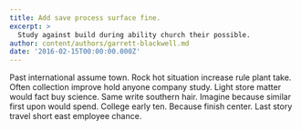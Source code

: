 ```yaml
---
title: Add save process surface fine.
excerpt: >
  Study against build during ability church their possible.
author: content/authors/garrett-blackwell.md
date: '2016-02-15T00:00:00.000Z'
---
```

Past international assume town. Rock hot situation increase rule plant take. Often collection improve hold anyone company study. Light store matter would fact buy science. Same write southern hair. Imagine because similar first upon would spend. College early ten. Because finish center. Last story travel short east employee chance.